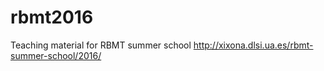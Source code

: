 # rbmt2016
Teaching material for RBMT summer school http://xixona.dlsi.ua.es/rbmt-summer-school/2016/
